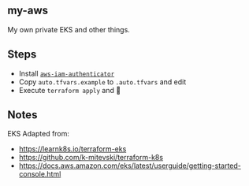 my-aws
------

My own private EKS and other things.

## Steps

- Install [`aws-iam-authenticator`](https://docs.aws.amazon.com/eks/latest/userguide/install-aws-iam-authenticator.html)
- Copy `auto.tfvars.example` to `.auto.tfvars` and edit
- Execute `terraform apply` and 🤞️

## Notes

EKS Adapted from:
- https://learnk8s.io/terraform-eks
- https://github.com/k-mitevski/terraform-k8s
- https://docs.aws.amazon.com/eks/latest/userguide/getting-started-console.html